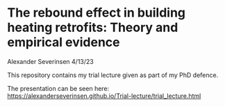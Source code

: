 The rebound effect in building heating retrofits: Theory and empirical
evidence
================
Alexander Severinsen
4/13/23

This repository contains my trial lecture given as part of my PhD
defence.

The presentation can be seen here:
<https://alexanderseverinsen.github.io/Trial-lecture/trial_lecture.html>
